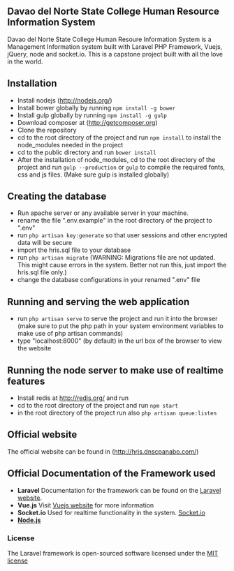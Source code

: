 ## Davao del Norte State College Human Resource Information System

Davao del Norte State College Human Resoure Information System is a Management Information system built with Laravel PHP Framework, Vuejs, jQuery, node and socket.io. This is a capstone project built with all the love in the world. 

## Installation

- Install nodejs (http://nodejs.org/)
- Install bower globally by running `npm install -g bower`
- Install gulp globally by running `npm install -g gulp`
- Download composer at (http://getcomposer.org)
- Clone the repository
- cd to the root directory of the project and run `npm install` to install the node_modules needed in the project
- cd to the public directory and run `bower install`
- After the installation of node_modules, cd to the root directory of the project and run `gulp --production` or `gulp` to compile the required fonts, css and js files. (Make sure gulp is installed globally)

## Creating the database

- Run apache server or any available server in your machine.
- rename the file ".env.example" in the root directory of the project to ".env"
- run `php artisan key:generate` so that user sessions and other encrypted data will be secure
- import the hris.sql file to your database
- run `php artisan migrate` (WARNING: Migrations file are not updated. This might cause errors in the system. Better not run this, just import the hris.sql file only.) 
- change the database configurations in your renamed ".env" file

## Running and serving the web application

- run `php artisan serve` to serve the project and run it into the browser (make sure to put the php path in your system environment variables to make use of php artisan commands)
- type "localhost:8000" (by default) in the url box of the browser to view the website

## Running the node server to make use of realtime features

- Install redis at http://redis.org/ and run
- cd to the root directory of the project and run `npm start`
- in the root directory of the project run also `php artisan queue:listen`

## Official website

The official website can be found in (http://hris.dnscpanabo.com/)

## Official Documentation of the Framework used

- <b>Laravel</b> Documentation for the framework can be found on the [Laravel website](http://laravel.com/docs).
- <b>Vue.js</b> Visit [Vuejs website](http://vuejs.org) for more information
- <b>Socket.io</b> Used for realtime functionality in the system. [Socket.io](http://socket.io)
- <b>[Node.js](http://nodejs.org)</b>

### License

The Laravel framework is open-sourced software licensed under the [MIT license](http://opensource.org/licenses/MIT)
